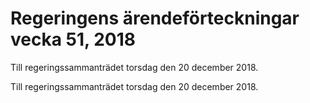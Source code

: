 # Regeringens ärendeförteckningar vecka 51, 2018

Till regeringssammanträdet torsdag den 20 december 2018.

Till regeringssammanträdet torsdag den 20 december 2018.
